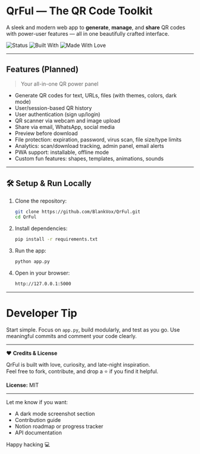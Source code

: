 #  QrFul — The QR Code Toolkit

A sleek and modern web app to **generate**, **manage**, and **share** QR codes with power-user features — all in one beautifully crafted interface.

![Status](https://img.shields.io/badge/Status-In%20Development-yellow?style=flat-square)
![Built With](https://img.shields.io/badge/Built%20With-Flask-blue?style=flat-square)
![Made With Love](https://img.shields.io/badge/Made%20with-%E2%9D%A4-purple?style=flat-square)

---

##  Features (Planned)

> Your all-in-one QR power panel

-  Generate QR codes for text, URLs, files (with themes, colors, dark mode)
-  User/session-based QR history
-  User authentication (sign up/login)
-  QR scanner via webcam and image upload
-  Share via email, WhatsApp, social media
-  Preview before download
-  File protection: expiration, password, virus scan, file size/type limits
-  Analytics: scan/download tracking, admin panel, email alerts
-  PWA support: installable, offline mode
-  Custom fun features: shapes, templates, animations, sounds

---

## 🛠️ Setup & Run Locally

1. Clone the repository:
   ```bash
   git clone https://github.com/BlankVox/QrFul.git
   cd QrFul
2. Install dependencies:
   ```bash
   pip install -r requirements.txt
3. Run the app:
   ```bash
   python app.py
4. Open in your browser:
   ```bash
   http://127.0.0.1:5000

---

#  Developer Tip

Start simple. Focus on `app.py`, build modularly, and test as you go. Use meaningful commits and comment your code clearly.

---

❤️ **Credits & License**

QrFul is built with love, curiosity, and late-night inspiration.  
Feel free to fork, contribute, and drop a ⭐ if you find it helpful.

**License:** MIT

---

Let me know if you want:  
- A dark mode screenshot section  
- Contribution guide  
- Notion roadmap or progress tracker  
- API documentation

Happy hacking 💻
